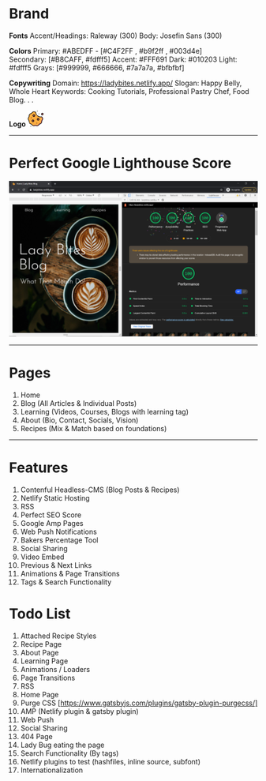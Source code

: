 # Brand

**Fonts**
Accent/Headings: Raleway (300)
Body: Josefin Sans (300)

**Colors**
Primary: #ABEDFF - [#C4F2FF , #b9f2ff , #003d4e]  
Secondary: [#B8CAFF, #fdfff5]
Accent: #FFF691
Dark: #010203
Light: #fdfff5
Grays: [#999999, #666666, #7a7a7a, #bfbfbf]

**Copywriting**
Domain: https://ladybites.netlify.app/
Slogan: Happy Belly, Whole Heart
Keywords: Cooking Tutorials, Professional Pastry Chef, Food Blog. . .

**Logo**
![Half Eaten Cookie Illustration](src/images/icon/favicon-32x32.png)

---

# Perfect Google Lighthouse Score

![Split-Screen of google lighthouse 100 PWA and Home Landing of Lady Bites Blog Website](./src/images/Lady%20Bites%20100GL.png)

---

# Pages

1. Home
2. Blog (All Articles & Individual Posts)
3. Learning (Videos, Courses, Blogs with learning tag)
4. About (Bio, Contact, Socials, Vision)
5. Recipes (Mix & Match based on foundations)

---

# Features

1. Contenful Headless-CMS (Blog Posts & Recipes)
2. Netlify Static Hosting
3. RSS
4. Perfect SEO Score
5. Google Amp Pages
6. Web Push Notifications
7. Bakers Percentage Tool
8. Social Sharing
9. Video Embed
10. Previous & Next Links
11. Animations & Page Transitions
12. Tags & Search Functionality

# Todo List

1.  Attached Recipe Styles
2.  Recipe Page
3.  About Page
4.  Learning Page
5.  Animations / Loaders
6.  Page Transitions
7.  RSS
8.  Home Page
9.  Purge CSS [https://www.gatsbyjs.com/plugins/gatsby-plugin-purgecss/]
10. AMP (Netlify plugin & gatsby plugin)
11. Web Push
12. Social Sharing
13. 404 Page
14. Lady Bug eating the page
15. Search Functionality (By tags)
16. Netlify plugins to test (hashfiles, inline source, subfont)
17. Internationalization
